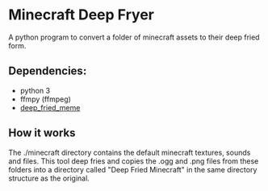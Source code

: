 # Minecraft Deep Fryer
 A python program to convert a folder of minecraft assets to their deep fried form.


## Dependencies:
   - python 3
   - ffmpy (ffmpeg)
   - [deep_fried_meme](https://github.com/dinhanhx/deep_fried_meme)
 
## How it works
 The ./minecraft directory contains the default minecraft textures, sounds and files. This tool deep fries and copies the .ogg and .png files from these folders into a directory called "Deep Fried Minecraft" in the same directory structure as the original.
